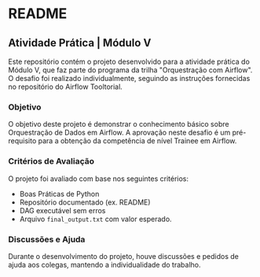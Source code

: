 # README

## Atividade Prática | Módulo V

Este repositório contém o projeto desenvolvido para a atividade prática do Módulo V, que faz parte do programa da trilha "Orquestração com Airflow". O desafio foi realizado individualmente, seguindo as instruções fornecidas no repositório do Airflow Tooltorial.

### Objetivo

O objetivo deste projeto é demonstrar o conhecimento básico sobre Orquestração de Dados em Airflow. A aprovação neste desafio é um pré-requisito para a obtenção da competência de nível Trainee em Airflow.

### Critérios de Avaliação

O projeto foi avaliado com base nos seguintes critérios:

- Boas Práticas de Python
- Repositório documentado (ex. README)
- DAG executável sem erros
- Arquivo `final_output.txt` com valor esperado.

### Discussões e Ajuda

Durante o desenvolvimento do projeto, houve discussões e pedidos de ajuda aos colegas, mantendo a individualidade do trabalho.

